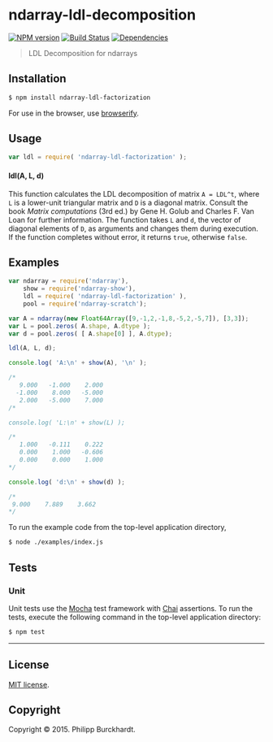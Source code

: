 ndarray-ldl-decomposition
===
[![NPM version][npm-image]][npm-url]
[![Build Status][travis-image]][travis-url]
[![Dependencies][dependencies-image]][dependencies-url]

> LDL Decomposition for ndarrays

## Installation

``` bash
$ npm install ndarray-ldl-factorization
```

For use in the browser, use [browserify](https://github.com/substack/node-browserify).


## Usage

``` javascript
var ldl = require( 'ndarray-ldl-factorization' );
```

#### ldl(A, L, d)

This function calculates the LDL decomposition of matrix `A = LDL^t`, where `L` is a lower-unit triangular matrix and `D` is a diagonal matrix. Consult the book *Matrix computations* (3rd ed.) by Gene H. Golub and Charles F. Van Loan for further information. The function takes `L` and `d`, the vector of diagonal elements of `D`, as arguments and changes them during execution. If the function completes without error, it returns `true`, otherwise `false`.

## Examples

``` javascript
var ndarray = require('ndarray'),
	show = require('ndarray-show'),
	ldl = require( 'ndarray-ldl-factorization' ),
	pool = require('ndarray-scratch');

var A = ndarray(new Float64Array([9,-1,2,-1,8,-5,2,-5,7]), [3,3]);
var L = pool.zeros( A.shape, A.dtype );
var d = pool.zeros( [ A.shape[0] ], A.dtype);

ldl(A, L, d);

console.log( 'A:\n' + show(A), '\n' );

/*  
   9.000   -1.000    2.000
  -1.000    8.000   -5.000
   2.000   -5.000    7.000
/*

console.log( 'L:\n' + show(L) );

/*
   1.000   -0.111    0.222
   0.000    1.000   -0.606
   0.000    0.000    1.000
*/

console.log( 'd:\n' + show(d) );

/*
 9.000    7.889    3.662
*/

```

To run the example code from the top-level application directory,

``` bash
$ node ./examples/index.js
```

## Tests

### Unit

Unit tests use the [Mocha](http://mochajs.org/) test framework with [Chai](http://chaijs.com) assertions. To run the tests, execute the following command in the top-level application directory:

``` bash
$ npm test
```

---
## License

[MIT license](http://opensource.org/licenses/MIT).


## Copyright

Copyright &copy; 2015. Philipp Burckhardt.

[npm-image]: http://img.shields.io/npm/v/ndarray-ldl-factorization.svg
[npm-url]: https://npmjs.org/package/ndarray-ldl-factorization

[travis-image]:  https://travis-ci.org/scijs/ndarray-ldl-factorization.svg
[travis-url]:  https://travis-ci.org/scijs/ndarray-ldl-factorization

[dependencies-image]:http://img.shields.io/david/scijs/ndarray-ldl-factorization.svg
[dependencies-url]: https://david-dm.org/scijs/ndarray-ldl-factorization
